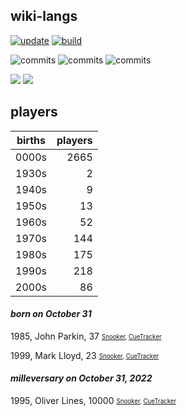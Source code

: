 ## wiki-langs
[![update](https://github.com/dreamerminsk/wiki-langs/actions/workflows/update-tables.yml/badge.svg)](https://github.com/dreamerminsk/wiki-langs/actions/workflows/update-tables.yml)
[![build](https://github.com/dreamerminsk/wiki-langs/actions/workflows/build.yml/badge.svg)](https://github.com/dreamerminsk/wiki-langs/actions/workflows/build.yml)

![commits](https://img.shields.io/github/commit-activity/y/dreamerminsk/wiki-langs)
![commits](https://img.shields.io/github/commit-activity/m/dreamerminsk/wiki-langs)
![commits](https://img.shields.io/github/commit-activity/w/dreamerminsk/wiki-langs)

![](https://img.shields.io/github/languages/code-size/dreamerminsk/wiki-langs)
![](https://img.shields.io/github/repo-size/dreamerminsk/wiki-langs)

## players
| births | players |
| :----: | ------: |
| 0000s | 2665 |
| 1930s | 2 |
| 1940s | 9 |
| 1950s | 13 |
| 1960s | 52 |
| 1970s | 144 |
| 1980s | 175 |
| 1990s | 218 |
| 2000s | 86 |

#### ***born on October 31***
1985, John Parkin, 37 <sub><sup>[Snooker](http://www.snooker.org/res/index.asp?player=1020), [CueTracker](http://cuetracker.net/Players/john-parkin/)</sup></sub>

1999, Mark Lloyd, 23 <sub><sup>[Snooker](http://www.snooker.org/res/index.asp?player=2595), [CueTracker](http://cuetracker.net/Players/mark-lloyd/)</sup></sub>


#### ***milleversary on October 31, 2022***
1995, Oliver Lines, 10000 <sub><sup>[Snooker](http://www.snooker.org/res/index.asp?player=592), [CueTracker](http://cuetracker.net/Players/oliver-lines/)</sup></sub>



